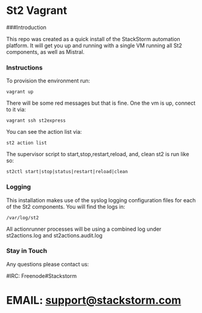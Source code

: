 St2 Vagrant
===========

###Introduction

This repo was created as a quick install of the StackStorm automation platform.  It will get you up and running with a single VM running all St2 components, as well as Mistral.

### Instructions
To provision the environment run:

    vagrant up

There will be some red messages but that is fine.  One the vm is up, connect to it via:

    vagrant ssh st2express

You can see the action list via:

    st2 action list

The supervisor script to start,stop,restart,reload, and, clean st2 is run like so:

    st2ctl start|stop|status|restart|reload|clean

### Logging
This installation makes use of the syslog logging configuration files for each of the St2 components.  You will find the logs in:

    /var/log/st2

All actionrunner processes will be using a combined log under st2actions.log and st2actions.audit.log

### Stay in Touch
Any questions please contact us:

#IRC: Freenode#Stackstorm
# EMAIL: support@stackstorm.com
